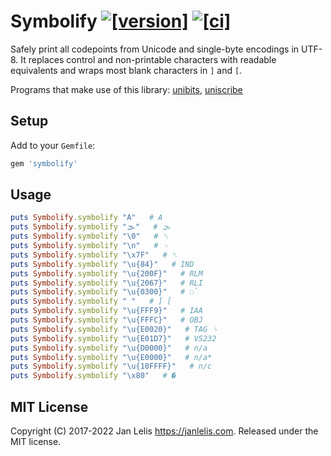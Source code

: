 # Symbolify [![[version]](https://badge.fury.io/rb/symbolify.svg)](https://badge.fury.io/rb/symbolify)  [![[ci]](https://github.com/janlelis/symbolify/workflows/Test/badge.svg)](https://github.com/janlelis/symbolify/actions?query=workflow%3ATest)

Safely print all codepoints from Unicode and single-byte encodings in UTF-8. It replaces control and non-printable characters with readable equivalents and wraps most blank characters in `]` and `[`.

Programs that make use of this library: [unibits](https://github.com/janlelis/unibits), [uniscribe](https://github.com/janlelis/uniscribe)

## Setup

Add to your `Gemfile`:

```ruby
gem 'symbolify'
```

## Usage

```ruby
puts Symbolify.symbolify "A"   # A
puts Symbolify.symbolify "🌫"   # 🌫
puts Symbolify.symbolify "\0"   # ␀
puts Symbolify.symbolify "\n"   # ␊
puts Symbolify.symbolify "\x7F"   # ␡
puts Symbolify.symbolify "\u{84}"   # IND
puts Symbolify.symbolify "\u{200F}"   # RLM
puts Symbolify.symbolify "\u{2067}"   # RLI
puts Symbolify.symbolify "\u{0300}"   # ◌̀
puts Symbolify.symbolify " "   # ] [
puts Symbolify.symbolify "\u{FFF9}"   # IAA
puts Symbolify.symbolify "\u{FFFC}"   # OBJ
puts Symbolify.symbolify "\u{E0020}"   # TAG ␠
puts Symbolify.symbolify "\u{E01D7}"   # VS232
puts Symbolify.symbolify "\u{D0000}"   # n/a
puts Symbolify.symbolify "\u{E0000}"   # n/a*
puts Symbolify.symbolify "\u{10FFFF}"   # n/c
puts Symbolify.symbolify "\x80"   # �
```

## MIT License

Copyright (C) 2017-2022 Jan Lelis <https://janlelis.com>. Released under the MIT license.
